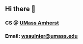 ## Hi there 👋

### CS @ [UMass Amherst](https://www.cics.umass.edu/)

### Email: [wsaulnier@umass.edu](mailto:wsaulnier@umass.edu)

<br>



<!--
**wsau2/wsau2** is a ✨ _special_ ✨ repository because its `README.md` (this file) appears on your GitHub profile.

Here are some ideas to get you started:

- 🔭 I’m currently working on ...
- 🌱 I’m currently learning ...
- 👯 I’m looking to collaborate on ...
- 🤔 I’m looking for help with ...
- 💬 Ask me about ...
- 📫 How to reach me: ...
- 😄 Pronouns: ...
- ⚡ Fun fact: ...
-->
